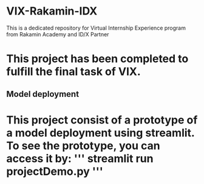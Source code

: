# VIX-Rakamin-IDX
This is a dedicated repository for Virtual Internship Experience program from Rakamin Academy and ID/X Partner


This project has been completed to fulfill the final task of VIX.
===============================================================
## Model deployment
This project consist of a prototype of a model deployment using streamlit. To see the prototype, you can access it by:
'''
streamlit run projectDemo.py
'''
===============================================================
